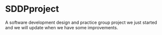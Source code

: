 # SDDPproject
A software development design and practice group project
we just started and we will update when we have some improvements.
